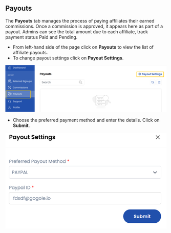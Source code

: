 ## Payouts

The **Payouts** tab manages the process of paying affiliates their earned commissions. Once a commission is approved, it appears here as part of a payout. Admins can see the total amount due to each affiliate, track payment status Paid and Pending.

- From left-hand side of the page click on **Payouts** to view the list of affiliate payouts. 
- To change payout settings click on **Payout Settings**.

![Cancellation Requests](images/payouts_1.png)

- Choose the preferred payment method and enter the details. Click on **Submit**.

![Cancellation Requests](images/payouts_2.png)